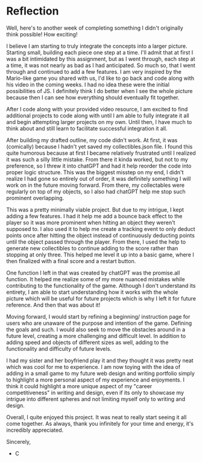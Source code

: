 # Reflection

Well, here's to another week of completing something I didn't originally think possible! How exciting! 

I believe I am starting to truly integrate the concepts into a larger picture. Starting small, building each piece one step at a time. I'll admit that at first I was a bit intimidated by this assignment, but as I went through, each step at a time, it was not nearly as bad as I had anticipated. So much so, that I went through and continued to add a few features. I am very inspired by the Mario-like game you shared with us, I'd like to go back and code along with his video in the coming weeks. I had no idea these were the initial possibilities of JS. I definitely think I do better when I see the whole picture because then I can see how everything should eventually fit together. 

After I code along with your provided video resource, I am excited to find additional projects to code along with until I am able to fully integrate it all and begin attempting larger projects on my own. Until then, I have much to think about and still learn to facilitate successful integration it all. 

After building my drafted outline, my code didn't work. At first, it was (comically) because I hadn't yet saved my collectibles.json file. I found this quite humorous because at first I became relatively frustrated until I realized it was such a silly little mistake. From there it kinda worked, but not to my preference, so I threw it into chatGPT and had it help reorder the code into proper logic structure. This was the biggest misstep on my end, I didn't realize I had gone so entirely out of order, it was definitely something I will work on in the future moving forward. From there, my collectables were regularly on top of my objects, so I also had chatGPT help me stop such prominent overlapping. 

This was a pretty minimally viable project. But due to my intrigue, I kept adding a few features. I had it help me add a bounce back effect to the player so it was more prominent when hitting an object they weren't supposed to. I also used it to help me create a tracking event to only deduct points once after hitting the object instead of continuously deducting points until the object passed through the player. From there, I used the help to generate new collectibles to continue adding to the score rather than stopping at only three. This helped me level it up into a basic game, where I then finalized with a final score and a restart button. 

One function I left in that was created by chatGPT was the promise.all function. It helped me realize some of my more nuanced mistakes while contributing to the functionality of the game. Although I don't understand its entirety, I am able to start understanding how it works with the whole picture which will be useful for future projects which is why I left it for future reference. And then that was about it!

Moving forward, I would start by refining a beginning/ instruction page for users who are unaware of the purpose and intention of the game. Defining the goals and such. I would also seek to move the obstacles around in a future level, creating a more challenging and difficult level. In addition to adding speed and objects of different sizes as well, adding to the functionality and difficulty of future levels. 

I had my sister and her boyfriend play it and they thought it was pretty neat which was cool for me to experience. I am now toying with the idea of adding in a small game to my future web design and writing portfolio simply to highlight a more personal aspect of my experience and enjoyments. I think it could highlight a more unique aspect of my "career competitiveness" in writing and design, even if its only to showcase my intrigue into different spheres and not limiting myself only to writing and design. 

Overall, I quite enjoyed this project. It was neat to really start seeing it all come together. As always, thank you infinitely for your time and energy, it's incredibly appreciated. 

Sincerely, 

- C